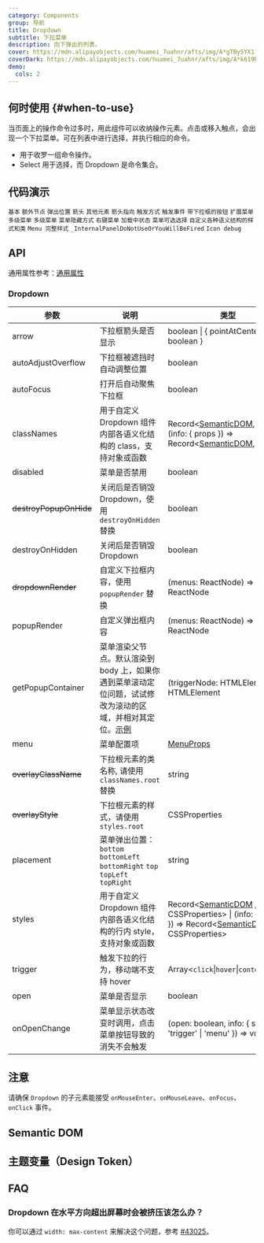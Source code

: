 ```yaml
---
category: Components
group: 导航
title: Dropdown
subtitle: 下拉菜单
description: 向下弹出的列表。
cover: https://mdn.alipayobjects.com/huamei_7uahnr/afts/img/A*gTBySYX11WcAAAAAAAAAAAAADrJ8AQ/original
coverDark: https://mdn.alipayobjects.com/huamei_7uahnr/afts/img/A*k619RJ_7bKEAAAAAAAAAAAAADrJ8AQ/original
demo:
  cols: 2
---
```


## 何时使用 {#when-to-use}

当页面上的操作命令过多时，用此组件可以收纳操作元素。点击或移入触点，会出现一个下拉菜单。可在列表中进行选择，并执行相应的命令。

- 用于收罗一组命令操作。
- Select 用于选择，而 Dropdown 是命令集合。

## 代码演示

<!-- prettier-ignore -->
<code src="./demo/basic.tsx">基本</code>
<code src="./demo/extra.tsx" version="5.21.0">额外节点</code>
<code src="./demo/placement.tsx">弹出位置</code>
<code src="./demo/arrow.tsx">箭头</code>
<code src="./demo/item.tsx">其他元素</code>
<code src="./demo/arrow-center.tsx">箭头指向</code>
<code src="./demo/trigger.tsx">触发方式</code>
<code src="./demo/event.tsx">触发事件</code>
<code src="./demo/dropdown-button.tsx">带下拉框的按钮</code>
<code src="./demo/custom-dropdown.tsx">扩展菜单</code>
<code src="./demo/sub-menu.tsx">多级菜单</code>
<code src="./demo/sub-menu-debug.tsx" debug>多级菜单</code>
<code src="./demo/overlay-open.tsx">菜单隐藏方式</code>
<code src="./demo/context-menu.tsx">右键菜单</code>
<code src="./demo/loading.tsx">加载中状态</code>
<code src="./demo/selectable.tsx">菜单可选选择</code>
<code src="./demo/style-class.tsx" version="6.0.0">自定义各种语义结构的样式和类</code>
<code src="./demo/menu-full.tsx" debug>Menu 完整样式</code>
<code src="./demo/render-panel.tsx" debug>\_InternalPanelDoNotUseOrYouWillBeFired</code>
<code src="./demo/icon-debug.tsx" debug>Icon debug</code>

## API

通用属性参考：[通用属性](/docs/react/common-props)

### Dropdown

| 参数 | 说明 | 类型 | 默认值 | 版本 |
| --- | --- | --- | --- | --- |
| arrow | 下拉框箭头是否显示 | boolean \| { pointAtCenter: boolean } | false |  |
| autoAdjustOverflow | 下拉框被遮挡时自动调整位置 | boolean | true | 5.2.0 |
| autoFocus | 打开后自动聚焦下拉框 | boolean | false |  |
| classNames | 用于自定义 Dropdown 组件内部各语义化结构的 class，支持对象或函数 | Record<[SemanticDOM](#semantic-dom), string> \| (info: { props }) => Record<[SemanticDOM](#semantic-dom), string> | - |  |
| disabled | 菜单是否禁用 | boolean | - |  |
| ~~destroyPopupOnHide~~ | 关闭后是否销毁 Dropdown，使用 `destroyOnHidden` 替换 | boolean | false |  |
| destroyOnHidden | 关闭后是否销毁 Dropdown | boolean | false | 5.25.0 |
| ~~dropdownRender~~ | 自定义下拉框内容，使用 `popupRender` 替换 | (menus: ReactNode) => ReactNode | - | 4.24.0 |
| popupRender | 自定义弹出框内容 | (menus: ReactNode) => ReactNode | - | 5.25.0 |
| getPopupContainer | 菜单渲染父节点。默认渲染到 body 上，如果你遇到菜单滚动定位问题，试试修改为滚动的区域，并相对其定位。[示例](https://codepen.io/afc163/pen/zEjNOy?editors=0010) | (triggerNode: HTMLElement) => HTMLElement | () => document.body |  |
| menu | 菜单配置项 | [MenuProps](/components/menu-cn#api) | - |  |
| ~~overlayClassName~~ | 下拉根元素的类名称, 请使用 `classNames.root` 替换 | string | - |  |
| ~~overlayStyle~~ | 下拉根元素的样式，请使用 `styles.root` | CSSProperties | - |  |
| placement | 菜单弹出位置：`bottom` `bottomLeft` `bottomRight` `top` `topLeft` `topRight` | string | `bottomLeft` |  |
| styles | 用于自定义 Dropdown 组件内部各语义化结构的行内 style，支持对象或函数 | Record<[SemanticDOM](#semantic-dom) , CSSProperties> \| (info: { props }) => Record<[SemanticDOM](#semantic-dom) , CSSProperties> | - |  |
| trigger | 触发下拉的行为，移动端不支持 hover | Array&lt;`click`\|`hover`\|`contextMenu`> | \[`hover`] |  |
| open | 菜单是否显示 | boolean | - |  |
| onOpenChange | 菜单显示状态改变时调用，点击菜单按钮导致的消失不会触发 | (open: boolean, info: { source: 'trigger' \| 'menu' }) => void | - | `info.source`: 5.11.0 |

## 注意

请确保 `Dropdown` 的子元素能接受 `onMouseEnter`、`onMouseLeave`、`onFocus`、`onClick` 事件。

## Semantic DOM

<code src="./demo/_semantic.tsx" simplify="true"></code>

## 主题变量（Design Token）

<ComponentTokenTable component="Dropdown"></ComponentTokenTable>

## FAQ

### Dropdown 在水平方向超出屏幕时会被挤压该怎么办？

你可以通过 `width: max-content` 来解决这个问题，参考 [#43025](https://github.com/ant-design/ant-design/issues/43025#issuecomment-1594394135)。
